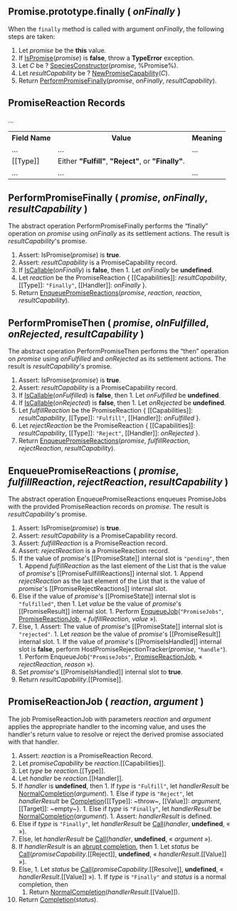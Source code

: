 ## Promise.prototype.finally ( _onFinally_ )

When the `finally` method is called with argument _onFinally_, the following steps are taken:
  1. Let _promise_ be the **this** value.
  1. If <a href="http://www.ecma-international.org/ecma-262/6.0/index.html#sec-ispromise">IsPromise</a>(_promise_) is **false**, throw a **TypeError** exception.
  1. Let _C_ be ? <a href="http://www.ecma-international.org/ecma-262/6.0/index.html#sec-speciesconstructor">SpeciesConstructor</a>(_promise_, %Promise%).
  1. Let _resultCapability_ be ? <a href="http://www.ecma-international.org/ecma-262/6.0/index.html#sec-newpromisecapability">NewPromiseCapability</a>(_C_).
  1. Return <a href="#performpromisefinally--promise-onfinally-resultcapability-">PerformPromiseFinally</a>(_promise_, _onFinally_, _resultCapability_).

## PromiseReaction Records

…
<table>
	<tbody>
	<tr>
		<th>Field Name</th>
		<th>Value</th>
		<th>Meaning</th>
	</tr>
	<tr>
		<td>…</td>
		<td>…</td>
		<td>…</td>
	</tr>
	<tr>
		<td>[[Type]]</td>
		<td>Either <b>"Fulfill"</b>, <b>"Reject"</b>, or <b>"Finally"</b>.</td>
		<td></td>
	</tr>
	<tr>
		<td>…</td>
		<td>…</td>
		<td>…</td>
	</tr>
	</tbody>
</table>

## PerformPromiseFinally ( _promise_, _onFinally_, _resultCapability_ )

The abstract operation PerformPromiseFinally performs the &ldquo;finally&rdquo; operation on _promise_ using _onFinally_ as its settlement actions. The result is _resultCapability_'s promise.
  1. Assert: IsPromise(_promise_) is **true**.
  1. Assert: _resultCapability_ is a PromiseCapability record.
  1. If <a href="http://www.ecma-international.org/ecma-262/6.0/index.html#sec-iscallable">IsCallable</a>(_onFinally_) is **false**, then
    1. Let _onFinally_ be **undefined**.
  1. Let _reaction_ be the PromiseReaction { [[Capabilities]]: _resultCapability_, [[Type]]: `"Finally"`, [[Handler]]: _onFinally_ }.
  1. Return <a href="#enqueuepromisereactions--promise-fulfillreaction-rejectreaction-resultcapability-">EnqueuePromiseReactions</a>(_promise_, _reaction_, _reaction_, _resultCapability_).

## PerformPromiseThen ( _promise_, _oInFulfilled_, _onRejected_, _resultCapability_ )

The abstract operation PerformPromiseThen performs the &ldquo;then&rdquo; operation on _promise_ using _onFulfilled_ and _onRejected_ as its settlement actions. The result is _resultCapability_'s promise.
  1. Assert: IsPromise(_promise_) is **true**.
  1. Assert: _resultCapability_ is a PromiseCapability record.
  1. If <a href="http://www.ecma-international.org/ecma-262/6.0/index.html#sec-iscallable">IsCallable</a>(_onFulfilled_) is **false**, then
    1. Let _onFulfilled_ be **undefined**.
  1. If <a href="http://www.ecma-international.org/ecma-262/6.0/index.html#sec-iscallable">IsCallable</a>(_onRejected_) is **false**, then
    1. Let _onRejected_ be **undefined**.
  1. Let _fulfillReaction_ be the PromiseReaction { [[Capabilities]]: _resultCapability_, [[Type]]: `"Fulfill"`, [[Handler]]: _onFulfilled_ }.
  1. Let _rejectReaction_ be the PromiseReaction { [[Capabilities]]: _resultCapability_, [[Type]]: `"Reject"`, [[Handler]]: _onRejected_ }.
  1. Return <a href="#enqueuepromisereactions--promise-fulfillreaction-rejectreaction-resultcapability-">EnqueuePromiseReactions</a>(_promise_, _fulfillReaction_, _rejectReaction_, _resultCapability_).

## EnqueuePromiseReactions ( _promise_, _fulfillReaction_, _rejectReaction_, _resultCapability_ )

The abstract operation EnqueuePromiseReactions enqueues PromiseJobs with the provided PromiseReaction records on _promise_. The result is _resultCapability_'s promise.
  1. Assert: IsPromise(_promise_) is **true**.
  1. Assert: _resultCapability_ is a PromiseCapability record.
  1. Assert: _fulfillReaction_ is a PromiseReaction record.
  1. Assert: _rejectReaction_ is a PromiseReaction record.
  1. If the value of _promise_'s [[PromiseState]] internal slot is `"pending"`, then
    1. Append _fulfillReaction_ as the last element of the List that is the value of _promise_'s [[PromiseFulfillReactions]] internal slot.
    1. Append _rejectReaction_ as the last element of the List that is the value of _promise_'s [[PromiseRejectReactions]] internal slot.
  1. Else if the value of _promise_'s [[PromiseState]] internal slot is `"fulfilled"`, then
    1. Let _value_ be the value of _promise_'s [[PromiseResult]] internal slot.
    1. Perform <a href="http://www.ecma-international.org/ecma-262/6.0/index.html#sec-enqueuejob">EnqueueJob</a>(`"PromiseJobs"`, <a href="#sec-promisereactionjob">PromiseReactionJob</a>, &laquo; _fulfillReaction_, _value_ &raquo;).
  1. Else,
    1. Assert: The value of _promise_'s [[PromiseState]] internal slot is `"rejected"`.
    1. Let _reason_ be the value of _promise_'s [[PromiseResult]] internal slot.
    1. If the value of _promise_'s [[PromiseIsHandled]] internal slot is **false**, perform HostPromiseRejectionTracker(_promise_, `"handle"`).
    1. Perform EnqueueJob(`"PromiseJobs"`, <a href="#sec-promisereactionjob">PromiseReactionJob</a>, &laquo; _rejectReaction_, _reason_ &raquo;).
  1. Set _promise_'s [[PromiseIsHandled]] internal slot to **true**.
  1. Return _resultCapability_.[[Promise]].

## PromiseReactionJob ( _reaction_, _argument_ )

The job PromiseReactionJob with parameters _reaction_ and _argument_ applies the appropriate handler to the incoming value, and uses the handler's return value to resolve or reject the derived promise associated with that handler.
  1. Assert: _reaction_ is a PromiseReaction Record.
  1. Let _promiseCapability_ be _reaction_.[[Capabilities]].
  1. Let _type_ be _reaction_.[[Type]].
  1. Let _handler_ be _reaction_.[[Handler]].
  1. If _handler_ is **undefined**, then
    1. If _type_ is `"Fulfill"`, let _handlerResult_ be <a href="http://www.ecma-international.org/ecma-262/6.0/index.html#sec-normalcompletion">NormalCompletion</a>(_argument_).
    1. Else if _type_ is `"Reject"`, let _handlerResult_ be <a href="http://www.ecma-international.org/ecma-262/6.0/index.html#sec-completion-record-specification-type">Completion</a>{[[Type]]: ~throw~, [[Value]]: _argument_, [[Target]]: ~empty~}.
    1. Else if _type_ is `"Finally"`, let _handlerResult_ be <a href="http://www.ecma-international.org/ecma-262/6.0/index.html#sec-normalcompletion">NormalCompletion</a>(_argument_).
    1. Assert: _handlerResult_ is defined.
  1. Else if _type_ is `"Finally"`, let _handlerResult_ be <a href="http://www.ecma-international.org/ecma-262/6.0/index.html#sec-call">Call</a>(_handler_, **undefined**, &laquo; &raquo;).
  1. Else, let _handlerResult_ be <a href="http://www.ecma-international.org/ecma-262/6.0/index.html#sec-call">Call</a>(_handler_, **undefined**, &laquo; _argument_ &raquo;).
  1. If _handlerResult_ is an <a href="http://www.ecma-international.org/ecma-262/6.0/index.html#sec-completion-record-specification-type">abrupt completion</a>, then
    1. Let _status_ be <a href="http://www.ecma-international.org/ecma-262/6.0/index.html#sec-call">Call</a>(_promiseCapability_.[[Reject]], **undefined**, &laquo; _handlerResult_.[[Value]] &raquo;).
  1. Else,
    1. Let _status_ be <a href="http://www.ecma-international.org/ecma-262/6.0/index.html#sec-call">Call</a>(_promiseCapability_.[[Resolve]], **undefined**, &laquo; _handlerResult_.[[Value]] &raquo;).
    1. If _type_ is `"Finally"` and _status_ is a normal completion, then
      1. Return <a href="http://www.ecma-international.org/ecma-262/6.0/index.html#sec-normalcompletion">NormalCompletion</a>(_handlerResult_.[[Value]]).
  1. Return <a href="http://www.ecma-international.org/ecma-262/6.0/index.html#sec-completion-record-specification-type">Completion</a>(_status_).
